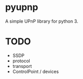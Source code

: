 pyupnp
======

A simple UPnP library for python 3.

TODO
====
- SSDP
 - protocol
 - transport
 - ControlPoint / devices


